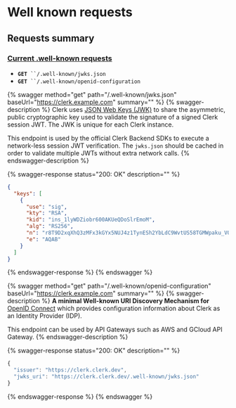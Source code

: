 # Well known requests



## Requests summary

### ​[Current .well-known requests](https://app.gitbook.com/o/-MR3KHqfIZeA28O45hN0/s/I9lfkxGTyVexN5kBVE7A/\~/changes/L5VCsWA4NCG00PYlmghS/reference/frontend-api-reference/users/user)​ <a href="#current-.well-known-requests" id="current-.well-known-requests"></a>

* **`GET`**` ``/.well-known/jwks.json`
* **`GET`**` ``/.well-known/openid-configuration`

{% swagger method="get" path="/.well-known/jwks.json" baseUrl="https://clerk.example.com" summary="" %}
{% swagger-description %}
Clerk uses [JSON Web Keys (JWK)](https://tools.ietf.org/html/rfc7517) to share the asymmetric, public cryptographic key used to validate the signature of a signed Clerk session JWT. The JWK is unique for each Clerk instance.

This endpoint is used by the official Clerk Backend SDKs to execute a network-less session JWT verification. The `jwks.json` should be cached in order to validate multiple JWTs without extra network calls.
{% endswagger-description %}

{% swagger-response status="200: OK" description="" %}
```json
{
  "keys": [
    {
      "use": "sig",
      "kty": "RSA",
      "kid": "ins_1lyWDZiobr600AKUeQDoSlrEmoM",
      "alg": "RS256",
      "n": "r8T9D2xqXhQ3zMFx3kGYx5NUJ4z1TynESh2YbLdC9WvtUS58TGMWpaku_VOBN7crxWTKC7KsEBbgI88FK_YmHJLuYXUdEPWj_dMnInAxeOMyQhFwuXkIZbU000N62GbpT5_xWFp5UGV_Vsl2try-1nrrD7xzid7DcxVaglvvRBmd51yJayxjEnsLMcRaGvBDDdjpgIVOq5Fz1RO520PFarcKQvlsltnCQbEUtUwprQMxQdE4F9L0D3mY6qV30Yz4mUprVCvwa2xLyaS9Ht6JMf2Uv0Sxvbhoq8H4SN4LysPMGGdTB6zwxpvRlJreOsWaO9HMr91xkAHeS8VqgfVaTw",
      "e": "AQAB"
    }
  ]
}
```
{% endswagger-response %}
{% endswagger %}

{% swagger method="get" path="/.well-known/openid-configuration" baseUrl="https://clerk.example.com" summary="" %}
{% swagger-description %}
**A minimal Well-known URI Discovery Mechanism for** [OpenID Connect](https://openid.net/specs/openid-connect-discovery-1\_0.html) which provides configuration information about Clerk as an Identity Provider (IDP).&#x20;

This endpoint can be used by API Gateways such as AWS and GCloud API Gateway.
{% endswagger-description %}

{% swagger-response status="200: OK" description="" %}
```javascript
{
  "issuer": "https://clerk.clerk.dev",
  "jwks_uri": "https://clerk.clerk.dev/.well-known/jwks.json"
}
```
{% endswagger-response %}
{% endswagger %}
